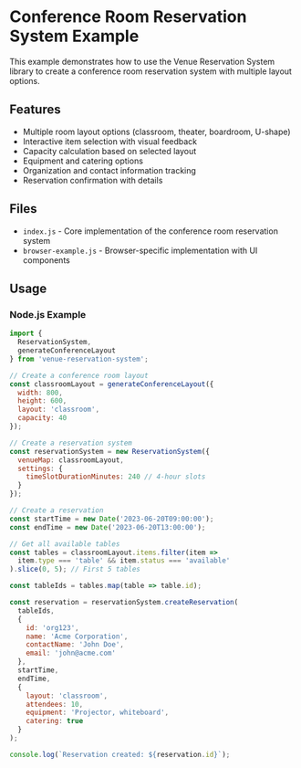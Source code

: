 # Conference Room Reservation System Example

This example demonstrates how to use the Venue Reservation System library to create a conference room reservation system with multiple layout options.

## Features

- Multiple room layout options (classroom, theater, boardroom, U-shape)
- Interactive item selection with visual feedback
- Capacity calculation based on selected layout
- Equipment and catering options
- Organization and contact information tracking
- Reservation confirmation with details

## Files

- `index.js` - Core implementation of the conference room reservation system
- `browser-example.js` - Browser-specific implementation with UI components

## Usage

### Node.js Example

```javascript
import { 
  ReservationSystem, 
  generateConferenceLayout 
} from 'venue-reservation-system';

// Create a conference room layout
const classroomLayout = generateConferenceLayout({
  width: 800,
  height: 600,
  layout: 'classroom',
  capacity: 40
});

// Create a reservation system
const reservationSystem = new ReservationSystem({ 
  venueMap: classroomLayout,
  settings: {
    timeSlotDurationMinutes: 240 // 4-hour slots
  }
});

// Create a reservation
const startTime = new Date('2023-06-20T09:00:00');
const endTime = new Date('2023-06-20T13:00:00');

// Get all available tables
const tables = classroomLayout.items.filter(item => 
  item.type === 'table' && item.status === 'available'
).slice(0, 5); // First 5 tables

const tableIds = tables.map(table => table.id);

const reservation = reservationSystem.createReservation(
  tableIds,
  {
    id: 'org123',
    name: 'Acme Corporation',
    contactName: 'John Doe',
    email: 'john@acme.com'
  },
  startTime,
  endTime,
  {
    layout: 'classroom',
    attendees: 10,
    equipment: 'Projector, whiteboard',
    catering: true
  }
);

console.log(`Reservation created: ${reservation.id}`);


